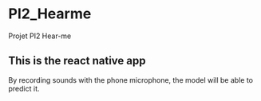 # PI2_Hearme
Projet PI2 Hear-me

## This is the react native app

By recording sounds with the phone microphone, the model will be able to predict it. 
